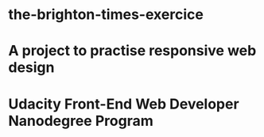# the-brighton-times-exercice
# A project to practise responsive web design
# Udacity Front-End Web Developer Nanodegree Program
